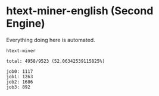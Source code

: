 # htext-miner-english (Second Engine)

Everything doing here is automated.

```
htext-miner

total: 4958/9523 (52.06342539115825%)

job0: 1117
job1: 1263
job2: 1686
job3: 892
```